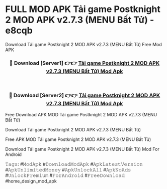 # FULL MOD APK Tải game Postknight 2 MOD APK v2.7.3 (MENU Bất Tử) - e8cqb
Download Tải game Postknight 2 MOD APK v2.7.3 (MENU Bất Tử) Free Mod APK

<div align="center">
<h3>🔴 Download [Server1] 👉👉 <a href="https://apk-comot.site?title=Tải_game_Postknight_2_MOD_APK_v2.7.3_(MENU_Bất_Tử)">Tải game Postknight 2 MOD APK v2.7.3 (MENU Bất Tử) Mod Apk</a></h3><br>

<h3>🔴 Download [Server2] 👉👉 <a href="https://apk-comot.site?title=Tải_game_Postknight_2_MOD_APK_v2.7.3_(MENU_Bất_Tử)">Tải game Postknight 2 MOD APK v2.7.3 (MENU Bất Tử) Mod Apk</a></h3>
</div>


Free Download APK MOD Tải game Postknight 2 MOD APK v2.7.3 (MENU Bất Tử)

Download Tải game Postknight 2 MOD APK v2.7.3 (MENU Bất Tử) 

Free APK MOD Tải game Postknight 2 MOD APK v2.7.3 (MENU Bất Tử) 

Download Tải game Postknight 2 MOD APK v2.7.3 (MENU Bất Tử) Mod For Android

𝚃𝚊𝚐𝚜: #𝙼𝚘𝚍𝙰𝚙𝚔 #𝙳𝚘𝚠𝚗𝚕𝚘𝚊𝚍𝙼𝚘𝚍𝙰𝚙𝚔 #𝙰𝚙𝚔𝙻𝚊𝚝𝚎𝚜𝚝𝚅𝚎𝚛𝚜𝚒𝚘𝚗 #𝙰𝚙𝚔𝚄𝚗𝚕𝚒𝚖𝚒𝚝𝚎𝚍𝙼𝚘𝚗𝚎𝚢 #𝙰𝚙𝚔𝚄𝚗𝚕𝚘𝚌𝚔𝙰𝚕𝚕 #𝙰𝚙𝚔𝙽𝚘𝙰𝚍𝚜 #𝚄𝚗𝚕𝚘𝚌𝚔𝙿𝚛𝚎𝚖𝚒𝚞𝚖 #𝙵𝚘𝚛𝙰𝚗𝚍𝚛𝚘𝚒𝚍 #𝙵𝚛𝚎𝚎𝙳𝚘𝚠𝚗𝚕𝚘𝚊𝚍 #home_design_mod_apk